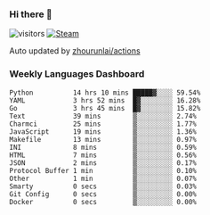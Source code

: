 ### Hi there 👋

![visitors](https://visitor-badge.glitch.me/badge?page_id=zhourunlai)
[![Steam](https://img.shields.io/badge/dynamic/json?label=Steam&query=%24.data.totalSubs&url=https%3A%2F%2Fapi.spencerwoo.com%2Fsubstats%2F%3Fsource%3DsteamGames%26queryKey%3D76561198285156854&suffix=%20Games&logo=steam&labelColor=134375&color=0b1a37&longCache=true)](http://steamcommunity.com/profiles/76561198285156854)

Auto updated by <a href="https://github.com/zhourunlai/zhourunlai/actions" target="_blank">zhourunlai/actions</a>

### Weekly Languages Dashboard

<!--PART:wakatime-->
```text
Python          14 hrs 10 mins █████▓░░░░ 59.54%
YAML            3 hrs 52 mins  █▓░░░░░░░░ 16.28%
Go              3 hrs 45 mins  █▓░░░░░░░░ 15.82%
Text            39 mins        ▒░░░░░░░░░ 2.74%
Charmci         25 mins        ▒░░░░░░░░░ 1.77%
JavaScript      19 mins        ▒░░░░░░░░░ 1.36%
Makefile        13 mins        ▒░░░░░░░░░ 0.97%
INI             8 mins         ▒░░░░░░░░░ 0.59%
HTML            7 mins         ▒░░░░░░░░░ 0.56%
JSON            2 mins         ▒░░░░░░░░░ 0.17%
Protocol Buffer 1 min          ▒░░░░░░░░░ 0.10%
Other           1 min          ▒░░░░░░░░░ 0.07%
Smarty          0 secs         ▒░░░░░░░░░ 0.03%
Git Config      0 secs         ▒░░░░░░░░░ 0.00%
Docker          0 secs         ▒░░░░░░░░░ 0.00%
```
<!--PART:wakatime-->
